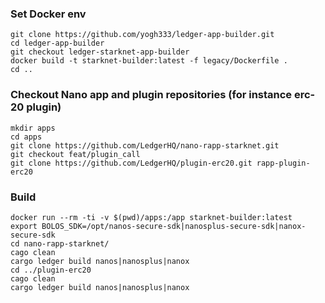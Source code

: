 ### Set Docker env
```
git clone https://github.com/yogh333/ledger-app-builder.git
cd ledger-app-builder
git checkout ledger-starknet-app-builder
docker build -t starknet-builder:latest -f legacy/Dockerfile .
cd ..
```

### Checkout Nano app and plugin repositories (for instance erc-20 plugin)
```
mkdir apps
cd apps
git clone https://github.com/LedgerHQ/nano-rapp-starknet.git
git checkout feat/plugin_call
git clone https://github.com/LedgerHQ/plugin-erc20.git rapp-plugin-erc20
```

### Build
```
docker run --rm -ti -v $(pwd)/apps:/app starknet-builder:latest
export BOLOS_SDK=/opt/nanos-secure-sdk|nanosplus-secure-sdk|nanox-secure-sdk
cd nano-rapp-starknet/
cago clean
cargo ledger build nanos|nanosplus|nanox
cd ../plugin-erc20
cago clean
cargo ledger build nanos|nanosplus|nanox
```
